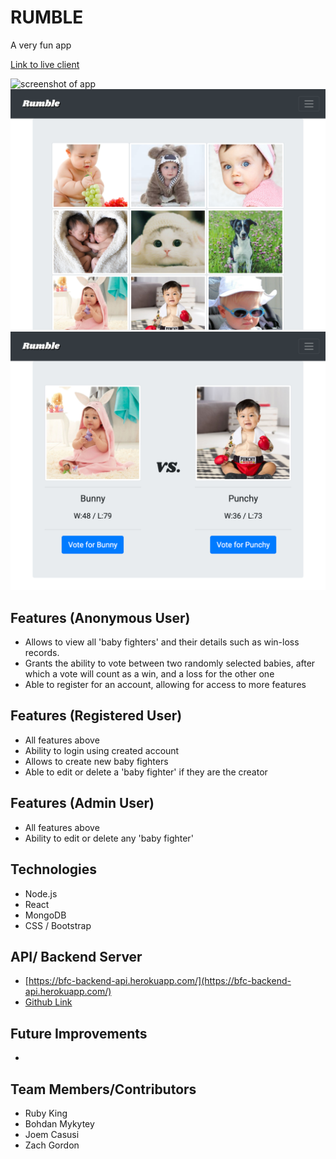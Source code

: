 # RUMBLE 

A very fun app

[Link to live client](https://www.google.com/)

![screenshot of app](screenshot-01.png 'Screenshot 1')
![screenshot of app](screenshot-02.png 'Screenshot 2')
![screenshot of app](screenshot-03.png 'Screenshot 3')

## Features (Anonymous User)
- Allows to view all 'baby fighters' and their details such as win-loss records.
- Grants the ability to vote between two randomly selected babies, after which a vote will count as a win, and a loss for the other one
- Able to register for an account, allowing for access to more features

## Features (Registered User)
- All features above
- Ability to login using created account
- Allows to create new baby fighters
- Able to edit or delete a 'baby fighter' if they are the creator

## Features (Admin User)
- All features above
- Ability to edit or delete any 'baby fighter'

## Technologies
- Node.js
- React
- MongoDB
- CSS / Bootstrap

## API/ Backend Server
- [https://bfc-backend-api.herokuapp.com/](https://bfc-backend-api.herokuapp.com/)
- [Github Link](https://github.com/jmccasusi/bfc_api/)

## Future Improvements
- 

## Team Members/Contributors
- Ruby King
- Bohdan Mykytey
- Joem Casusi
- Zach Gordon